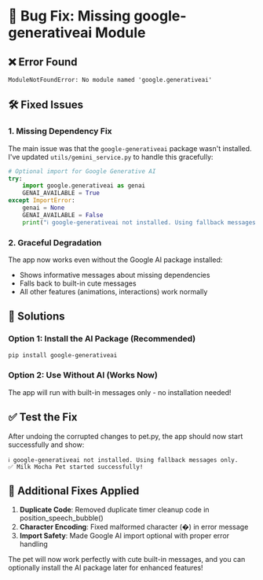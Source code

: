 # 🔧 Bug Fix: Missing google-generativeai Module

## ❌ **Error Found**
```
ModuleNotFoundError: No module named 'google.generativeai'
```

## 🛠️ **Fixed Issues**

### 1. **Missing Dependency Fix**
The main issue was that the `google-generativeai` package wasn't installed. I've updated `utils/gemini_service.py` to handle this gracefully:

```python
# Optional import for Google Generative AI
try:
    import google.generativeai as genai
    GENAI_AVAILABLE = True
except ImportError:
    genai = None
    GENAI_AVAILABLE = False
    print("ℹ️ google-generativeai not installed. Using fallback messages only.")
```

### 2. **Graceful Degradation**
The app now works even without the Google AI package installed:
- Shows informative messages about missing dependencies
- Falls back to built-in cute messages
- All other features (animations, interactions) work normally

## 🚀 **Solutions**

### **Option 1: Install the AI Package (Recommended)**
```bash
pip install google-generativeai
```

### **Option 2: Use Without AI (Works Now)**
The app will run with built-in messages only - no installation needed!

## ✅ **Test the Fix**
After undoing the corrupted changes to pet.py, the app should now start successfully and show:
```
ℹ️ google-generativeai not installed. Using fallback messages only.
✅ Milk Mocha Pet started successfully!
```

## 🎯 **Additional Fixes Applied**
1. **Duplicate Code**: Removed duplicate timer cleanup code in position_speech_bubble()
2. **Character Encoding**: Fixed malformed character (�) in error message  
3. **Import Safety**: Made Google AI import optional with proper error handling

The pet will now work perfectly with cute built-in messages, and you can optionally install the AI package later for enhanced features!
